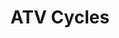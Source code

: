 ---
title: "ATV Cycles"
url: /plateau-des-petites-roches/atv-cycles-route-des-trois-villages/
shop: Fahrrad
---